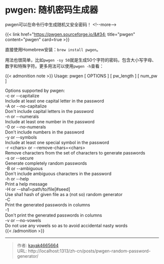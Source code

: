 # pwgen: 随机密码生成器

pwgen可以在命令行中生成随机又安全密码！
&lt;!--more--&gt;

{{&lt; link href=&#34;https://pwgen.sourceforge.io/&#34; title=&#34;pwgen&#34; content=&#34;pwgen&#34; card=true &gt;}}

直接使用Homebrew安装：`brew install pwgen`。

用法也很简单，比如`pwgen -sy 50`就是生成50个字符的密码，包含大小写字母、数字和特殊字符。更多用法可以使用`pwgen -h`查看：

{{&lt; admonition note &gt;}}
Usage: pwgen [ OPTIONS ] [ pw_length ] [ num_pw ]  

Options supported by pwgen:  
  -c or --capitalize  
	Include at least one capital letter in the password  
  -A or --no-capitalize  
	Don&#39;t include capital letters in the password  
  -n or --numerals  
	Include at least one number in the password  
  -0 or --no-numerals  
	Don&#39;t include numbers in the password  
  -y or --symbols  
	Include at least one special symbol in the password  
  -r &lt;chars&gt; or --remove-chars=&lt;chars&gt;  
	Remove characters from the set of characters to generate passwords  
  -s or --secure  
	Generate completely random passwords  
  -B or --ambiguous  
	Don&#39;t include ambiguous characters in the password  
  -h or --help  
	Print a help message  
  -H or --sha1=path/to/file[#seed]  
	Use sha1 hash of given file as a (not so) random generator  
  -C  
	Print the generated passwords in columns  
  -1  
	Don&#39;t print the generated passwords in columns  
  -v or --no-vowels  
	Do not use any vowels so as to avoid accidental nasty words  
{{&lt; /admonition &gt;}}

---

> 作者: [kayak4665664](https://github.com/kayak4665664)  
> URL: http://localhost:1313/zh-cn/posts/pwgen-random-password-generator/  

